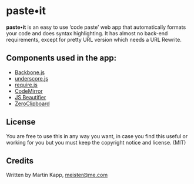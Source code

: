 # paste•it

**paste•it** is an easy to use ‘code paste’ web app that automatically formats your code and does syntax highlighting. It has almost no back-end requirements, except for pretty URL version which needs a URL Rewrite.

## Components used in the app:

+ [Backbone.js](https://github.com/jashkenas/backbone)
+ [underscore.js](https://github.com/jashkenas/underscore)
+ [require.js](http://requirejs.org/)
+ [CodeMirror](https://github.com/marijnh/CodeMirror)
+ [JS Beautifier](https://github.com/einars/js-beautify)
+ [ZeroClipboard](https://github.com/zeroclipboard/ZeroClipboard)

## License

You are free to use this in any way you want, in case you find this
useful or working for you but you must keep the copyright notice and license. (MIT)

## Credits

Written by Martin Kapp, <meister@me.com>